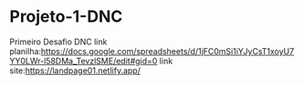 # Projeto-1-DNC
Primeiro Desafio DNC
link planilha:https://docs.google.com/spreadsheets/d/1jFC0mSi1iYJyCsT1xoyU7YY0LWr-l58DMa_TevzlSME/edit#gid=0
link site:https://landpage01.netlify.app/
